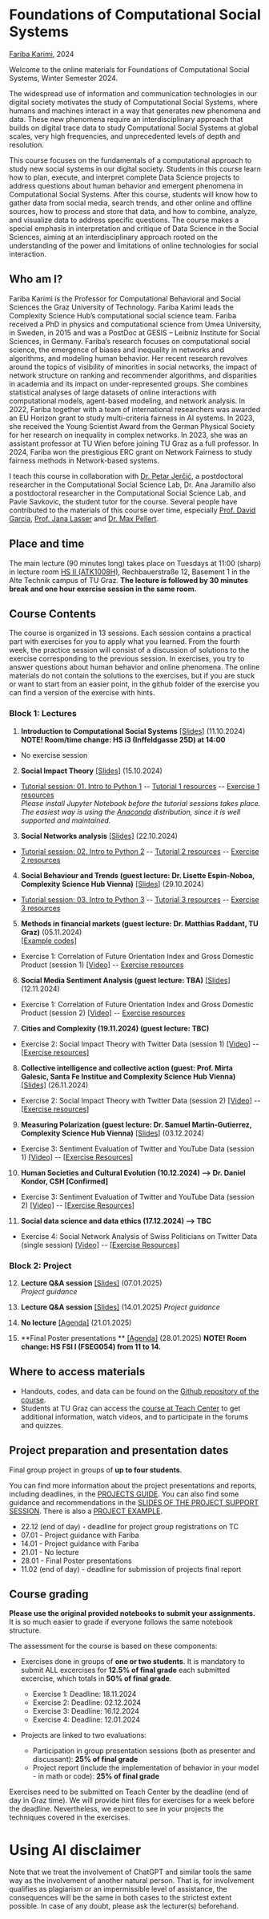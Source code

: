 # Foundations of Computational Social Systems
[Fariba Karimi](https://networkinequality.com/), 2024

Welcome to the online materials for Foundations of Computational Social Systems, Winter Semester 2024.

The widespread use of information and communication technologies in our digital society motivates the study of Computational Social Systems, where humans and machines interact in a way that generates new phenomena and data. These new phenomena require an interdisciplinary approach that builds on digital trace data to study Computational Social Systems at global scales, very high frequencies, and unprecedented levels of depth and resolution.

This course focuses on the fundamentals of a computational approach to study new social systems in our digital society. Students in this course learn how to plan, execute, and interpret complete Data Science projects to address questions about human behavior and emergent phenomena in Computational Social Systems. After this course, students will know how to gather data from social media, search trends, and other online and offline sources, how to process and store that data, and how to combine, analyze, and visualize data to address specific questions. The course makes a special emphasis in interpretation and critique of Data Science in the Social Sciences, aiming at an interdisciplinary approach rooted on the understanding of the power and limitations of online technologies for social interaction.

## Who am I?

Fariba Karimi is the Professor for Computational Behavioral and Social Sciences the Graz University of Technology. Fariba Karimi leads the Complexity Science Hub’s computational social science team. Fariba received a PhD in physics and computational science from Umea University, in Sweden, in 2015 and was a PostDoc at GESIS – Leibniz Institute for Social Sciences, in Germany. Fariba’s research focuses on computational social science, the emergence of biases and inequality in networks and algorithms, and modeling human behavior. Her recent research revolves around the topics of visibility of minorities in social networks, the impact of network structure on ranking and recommender algorithms, and disparities in academia and its impact on under-represented groups. She combines statistical analyses of large datasets of online interactions with computational models, agent-based modeling, and network analysis. In 2022, Fariba together with a team of international researchers was awarded an EU Horizon grant to study multi-criteria fairness in AI systems. In 2023, she received the Young Scientist Award from the German Physical Society for her research on inequality in complex networks. In 2023, she was an assistant professor at TU Wien before joining TU Graz as a full professor. In 2024, Fariba won the prestigious ERC grant on Network Fairness to study fairness methods in Network-based systems.
 
I teach this course in collaboration with [Dr. Petar Jerčić](http://www.petarjercic.com/), a postdoctoral researcher in the Computational Social Science Lab, Dr. Ana Jaramillo also a postdoctoral researcher in the Computational Social Science Lab,  and Pavle Savkovic, the student tutor for the course. Several people have contributed to the materials of this course over time, especially [Prof. David Garcia](http://dgarcia.eu/), [Prof. Jana Lasser](https://janalasser.at/) and [Dr. Max Pellert](https://mpellert.at/).

## Place and time

The main lecture (90 minutes long) takes place on Tuesdays at 11:00 (sharp) in lecture room [HS II (ATK1008H)](https://online.tugraz.at/tug_online/ris.ris?corg=37&pQuellGeogrBTypNr=5&pZielGeogrBTypNr=5&pZielGeogrBerNr=10010&pRaumNr=5207&pActionFlag=A&pShowEinzelraum=J), Rechbauerstraße 12, Basement 1 in the Alte Technik campus of TU Graz. **The lecture is followed by 30 minutes break and one hour exercise session in the same room.**

## Course Contents

The course is organized in 13 sessions. Each session contains a practical part with exercises for you to apply what you learned. From the fourth week, the practice session will consist of a discussion of solutions to the exercise corresponding to the previous session. In exercises, you try to answer questions about human behavior and online phenomena. The online materials do not contain the solutions to the exercises, but if you are stuck or want to start from an easier point, in the github folder of the exercise you can find a version of the exercise with hints.

### Block 1: Lectures

1. **Introduction to Computational Social Systems** [[Slides]](https://github.com/pjercic/FoundationsOfCSS2024/blob/main/Lectures/week-1-2024.pdf) (11.10.2024) **NOTE! Room/time change: HS i3 (Inffeldgasse 25D) at 14:00**
- No exercise session 

2. **Social Impact Theory** [[Slides]]([https://pjercic.github.io/FoundationsOfCSS2024/02_SocialImpact/week-2.pdf](https://github.com/pjercic/FoundationsOfCSS2024/blob/main/Lectures/week-2-2024.pdf)) (15.10.2024)
- [Tutorial session: 01. Intro to Python 1](https://pjercic.github.io/FoundationsOfCSS2024/Python_Tutorial/) -- [Tutorial 1 resources](https://github.com/pjercic/FoundationsOfCSS2024/blob/main/Python_Tutorial/tutorials/tutorial01.ipynb) -- [Exercise 1 resources](https://github.com/pjercic/FoundationsOfCSS2024/blob/main/Python_Tutorial/exercises/tutorial_exercise_1.ipynb)  
*Please install Jupyter Notebook before the tutorial sessions takes place. The easiest way is using the [Anaconda](https://jupyter-notebook-beginner-guide.readthedocs.io/en/latest/install.html) distribution, since it is well supported and maintained.*

3. **Social Networks analysis** [[Slides]](https://pjercic.github.io/FoundationsOfCSS2024/03_CollectiveIntelligenceAction/week-3.pdf) (22.10.2024)
- [Tutorial session: 02. Intro to Python 2](https://pjercic.github.io/FoundationsOfCSS2024/Python_Tutorial/) -- [Tutorial 2 resources](https://github.com/pjercic/FoundationsOfCSS2024/blob/main/Python_Tutorial/tutorials/tutorial02.ipynb) -- [Exercise 2 resources](https://github.com/pjercic/FoundationsOfCSS2024/blob/main/Python_Tutorial/exercises/tutorial_exercise_2.ipynb)

4. **Social  Behaviour and Trends (guest lecture: Dr. Lisette Espin-Noboa, Complexity Science Hub Vienna)** [[Slides]](https://pjercic.github.io/FoundationsOfCSS2024/04_SocialBehaviourTrends/week-4.pdf) (29.10.2024)  
- [Tutorial session: 03.  Intro to Python 3](https://pjercic.github.io/FoundationsOfCSS2024/Python_Tutorial/) -- [Tutorial 3 resources](https://github.com/pjercic/FoundationsOfCSS2024/blob/main/Python_Tutorial/tutorials/tutorial03.ipynb) -- [Exercise 3 resources](https://github.com/pjercic/FoundationsOfCSS2024/blob/main/Python_Tutorial/exercises/tutorial_exercise_3.ipynb)  

5. **Methods in financial markets (guest lecture: Dr. Matthias Raddant, TU Graz)** (05.11.2024)  
[[Example codes]](https://github.com/pjercic/FoundationsOfCSS2024/blob/main/04_SocialBehaviourTrends/notebooks) 
- Exercise 1: Correlation of Future Orientation Index and Gross Domestic Product (session 1) [[Video]](https://tube.tugraz.at/paella/ui/watch.html?id=7d8348b3-5312-4238-a43e-ab313c66465d) -- [Exercise resources](https://github.com/pjercic/FoundationsOfCSS2024/blob/main/Exercise01/) 

6. **Social Media Sentiment Analysis (guest lecture: TBA)** [[Slides]](https://pjercic.github.io/FoundationsOfCSS2024/05_SocialMediaSentimentAnalysis/week-5.pdf) (12.11.2024)
- Exercise 1: Correlation of Future Orientation Index and Gross Domestic Product (session 2) [[Video]](https://tube.tugraz.at/paella/ui/watch.html?id=7d8348b3-5312-4238-a43e-ab313c66465d) -- [Exercise resources](https://github.com/pjercic/FoundationsOfCSS2024/blob/main/Exercise01/) 

7. **Cities and Complexity (19.11.2024) (guest lecture: TBC)**
- Exercise 2: Social Impact Theory with Twitter Data (session 1) [[Video]](https://tube.tugraz.at/paella/ui/watch.html?id=b070baec-ca13-4fdf-9875-ec0ac895a30f) -- [[Exercise resources]](https://github.com/pjercic/FoundationsOfCSS2024/blob/main/Exercise02/)  

8. **Collective intelligence and collective action (guest: Prof. Mirta Galesic, Santa Fe Institue and Complexity Science Hub Vienna)** [[Slides]](https://pjercic.github.io/FoundationsOfCSS2024/03_CollectiveIntelligenceAction/week-3.pdf) (26.11.2024)
- Exercise 2: Social Impact Theory with Twitter Data (session 2) [[Video]](https://tube.tugraz.at/paella/ui/watch.html?id=b070baec-ca13-4fdf-9875-ec0ac895a30f) -- [[Exercise resources]](https://github.com/pjercic/FoundationsOfCSS2024/blob/main/Exercise02/)
  
9. **Measuring Polarization (guest lecture: Dr. Samuel
Martin-Gutierrez, Complexity Science Hub Vienna)** [[Slides]](https://pjercic.github.io/FoundationsOfCSS2024/07_MeasuringPolarization/week-7.pdf) (03.12.2024)
- Exercise 3: Sentiment Evaluation of Twitter and YouTube Data (session 1) [[Video]](https://tube.tugraz.at/paella/ui/watch.html?id=01a068a1-92e5-4a0a-9633-d57b8901d770) -- [[Exercise Resources]](https://github.com/pjercic/FoundationsOfCSS2024/blob/main/Exercise03/)


10. **Human Societies and Cultural Evolution (10.12.2024) —> Dr. Daniel Kondor, CSH [Confirmed]**
- Exercise 3: Sentiment Evaluation of Twitter and YouTube Data (session 2) [[Video]](https://tube.tugraz.at/paella/ui/watch.html?id=01a068a1-92e5-4a0a-9633-d57b8901d770) -- [[Exercise Resources]](https://github.com/pjercic/FoundationsOfCSS2024/blob/main/Exercise03/)

11. **Social data science and data ethics (17.12.2024) —> TBC**
- Exercise 4: Social Network Analysis of Swiss Politicians on Twitter Data (single session) [[Video]](https://tube.tugraz.at/paella/ui/watch.html?id=ecaadec6-d56b-4812-8c77-844684f13ba4) -- [[Exercise Resources]](https://github.com/pjercic/FoundationsOfCSS2024/blob/main/Exercise04/) 

### Block 2: Project

12. **Lecture Q&A session** [[Slides]]() (07.01.2025)  
*Project guidance*  

12. **Lecture Q&A session** [[Slides]]() (14.01.2025)
*Project guidance*  

14. **No lecture** [[Agenda]](https://github.com/pjercic/FoundationsOfCSS2024/blob/main/final_project_agenda.pdf) (21.01.2025)
<!-- - Make sure your whole group is available between 16:00 and 19:00 -->

15. **Final Poster presentations ** [[Agenda]](https://github.com/pjercic/FoundationsOfCSS2024/blob/main/final_project_agenda.pdf) (28.01.2025) **NOTE! Room change: HS FSI I (FSEG054)  from 11  to 14.**
<!-- - Make sure your whole group is available between 11:00 and 14:00 -->

## Where to access materials

- Handouts, codes, and data can be found on the [Github repository of the course](https://github.com/pjercic/FoundationsOfCSS2024).
- Students at TU Graz can access the [course at Teach Center](https://tc.tugraz.at/main/course/view.php?id=4072) to get additional information, watch videos, and to participate in the forums and quizzes.

## Project preparation and presentation dates

Final group project in groups of **up to four students**. 

You can find more information about the project presentations and reports, including deadlines, in the [PROJECTS GUIDE](https://pjercic.github.io/FoundationsOfCSS2024/Projects_Guidance/ProjectsGuide).
You can also find some guidance and recommendations in the [SLIDES OF THE PROJECT SUPPORT SESSION](https://pjercic.github.io/FoundationsOfCSS2024/Projects_Guidance/ProjectGuidanceSlides).
There is also a [PROJECT EXAMPLE](https://pjercic.github.io/FoundationsOfCSS2024/Projects_Guidance/ProjectRegistrationExample).

- 22.12 (end of day) - deadline for project group registrations on TC
- 07.01 - Project guidance with Fariba
- 14.01 - Project guidance with Fariba
- 21.01 - No lecture
- 28.01 - Final Poster presentations
- 11.02 (end of day) - deadline for submission of projects final report

## Course grading

**Please use the original provided notebooks to submit your assignments.** 
It is so much easier to grade if everyone follows the same notebook structure.

The assessment for the course is based on these components:

- Exercises done in groups of **one or two students**. It is mandatory to submit ALL excercises for **12.5% of final grade** each submitted excercise, which totals in **50% of final grade**.
  - Exercise 1: Deadline: 18.11.2024
  - Exercise 2: Deadline: 02.12.2024
  - Exercise 3: Deadline: 16.12.2024
  - Exercise 4: Deadline: 12.01.2024
  
- Projects are linked to two evaluations:
  - Participation in group presentation sessions (both as presenter and discussant): **25% of final grade**
  - Project report (include the implementation of behavior in your model - in math or code): **25% of final grade**

Exercises need to be submitted on Teach Center by the deadline (end of day in Graz time). We will provide hint files for exercises for a week before the deadline. Nevertheless, we expect to see in your projects the techniques covered in the exercises.

# Using AI disclaimer

Note that we treat the involvement of ChatGPT and similar tools the same way as the involvement of another natural person. That is, for involvement qualifies as plagiarism or an impermissible level of assistance, the consequences will be the same in both cases to the strictest extent possible. In case of any doubt, please ask the lecturer(s) beforehand.
